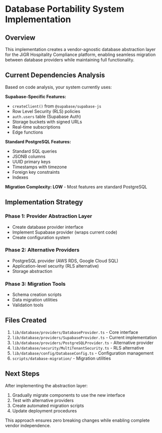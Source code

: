 # Database Portability System Implementation

## Overview

This implementation creates a vendor-agnostic database abstraction layer for the JiGR Hospitality Compliance platform, enabling seamless migration between database providers while maintaining full functionality.

## Current Dependencies Analysis

Based on code analysis, your system currently uses:

**Supabase-Specific Features:**
- `createClient()` from `@supabase/supabase-js`
- Row Level Security (RLS) policies
- `auth.users` table (Supabase Auth)
- Storage buckets with signed URLs
- Real-time subscriptions
- Edge functions

**Standard PostgreSQL Features:**
- Standard SQL queries
- JSONB columns
- UUID primary keys
- Timestamps with timezone
- Foreign key constraints
- Indexes

**Migration Complexity: LOW** - Most features are standard PostgreSQL

## Implementation Strategy

### Phase 1: Provider Abstraction Layer
- Create database provider interface
- Implement Supabase provider (wraps current code)
- Create configuration system

### Phase 2: Alternative Providers
- PostgreSQL provider (AWS RDS, Google Cloud SQL)
- Application-level security (RLS alternative)
- Storage abstraction

### Phase 3: Migration Tools
- Schema creation scripts
- Data migration utilities
- Validation tools

## Files Created

1. `lib/database/providers/DatabaseProvider.ts` - Core interface
2. `lib/database/providers/SupabaseProvider.ts` - Current implementation
3. `lib/database/providers/PostgreSQLProvider.ts` - Alternative provider
4. `lib/database/security/MultiTenantSecurity.ts` - RLS alternative
5. `lib/database/config/DatabaseConfig.ts` - Configuration management
6. `scripts/database-migration/` - Migration utilities

## Next Steps

After implementing the abstraction layer:
1. Gradually migrate components to use the new interface
2. Test with alternative providers
3. Create automated migration scripts
4. Update deployment procedures

This approach ensures zero breaking changes while enabling complete vendor independence.